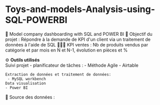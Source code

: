 # Toys-and-models-Analysis-using-SQL-POWERBI

🚂 Model company dashboarding with SQL and POWER BI
🎯 Objectif du projet :
Répondre à la demande de KPI d'un client via un traitement de données à l'aide de SQL 🔎👨‍💻
KPI ventes : Nb de produits vendus par catégorie et par mois en N et N-1, évolution en pièces et %

⚙️ **Outils utilisés**  
    Suivi projet - planificateur de tâches :
     - Méthode Agile
     - Airtable  

    Extraction de données et traitement de données:
     - MySQL workbench
    Data visualisation
    - Power BI




🚃 Source des données :
